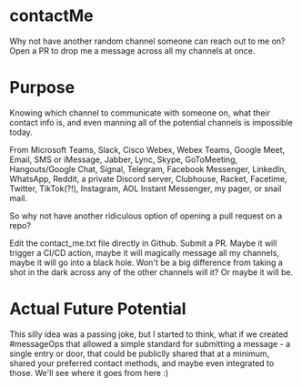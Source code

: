 # contactMe
Why not have another random channel someone can reach out to me on?  Open a PR to drop me a message across all my channels at once.

# Purpose
Knowing which channel to communicate with someone on, what their contact info is, and even manning all of the potential channels is impossible today.  

From Microsoft Teams, Slack, Cisco Webex, Webex Teams, Google Meet, Email, SMS or iMessage, Jabber, Lync, Skype, GoToMeeting, Hangouts/Google Chat, Signal, Telegram, Facebook Messenger, LinkedIn, WhatsApp, Reddit, a private Discord server, Clubhouse, Racket, Facetime, Twitter, TikTok(?!), Instagram, AOL Instant Messenger, my pager, or snail mail.

So why not have another ridiculous option of opening a pull request on a repo?

Edit the contact_me.txt file directly in Github.  Submit a PR.  Maybe it will trigger a CI/CD action, maybe it will magically message all my channels, maybe it will go into a black hole.  Won't be a big difference from taking a shot in the dark across any of the other channels will it?  Or maybe it will be.

# Actual Future Potential
This silly idea was a passing joke, but I started to think, what if we created #messageOps that allowed a simple standard for submitting a message - a single entry or door, that could be publiclly shared that at a minimum, shared your preferred contact methods, and maybe even integrated to those.  We'll see where it goes from here :)
